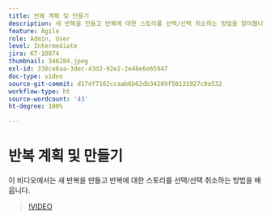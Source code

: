 ```yaml
---
title: 반복 계획 및 만들기
description: 새 반복을 만들고 반복에 대한 스토리를 선택/선택 취소하는 방법을 알아봅니다.
feature: Agile
role: Admin, User
level: Intermediate
jira: KT-10874
thumbnail: 346284.jpeg
exl-id: 338ce8aa-3dec-43d2-92e2-2e48e6e65947
doc-type: video
source-git-commit: d17df7162ccaab6b62db34209f50131927c0a532
workflow-type: ht
source-wordcount: '43'
ht-degree: 100%

---
```


# 반복 계획 및 만들기

이 비디오에서는 새 반복을 만들고 반복에 대한 스토리를 선택/선택 취소하는 방법을 배웁니다.

>[!VIDEO](https://video.tv.adobe.com/v/346284/?quality=12&learn=on&enablevpops)
